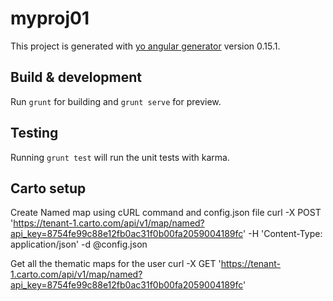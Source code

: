 # myproj01

This project is generated with [yo angular generator](https://github.com/yeoman/generator-angular)
version 0.15.1.

## Build & development

Run `grunt` for building and `grunt serve` for preview.

## Testing

Running `grunt test` will run the unit tests with karma.

## Carto setup

Create Named map using cURL command and config.json file
curl -X POST 'https://tenant-1.carto.com/api/v1/map/named?api_key=8754fe99c88e12fb0ac31f0b00fa2059004189fc' -H 'Content-Type: application/json' -d @config.json


Get all the thematic maps for the user
curl -X GET 'https://tenant-1.carto.com/api/v1/map/named?api_key=8754fe99c88e12fb0ac31f0b00fa2059004189fc'
